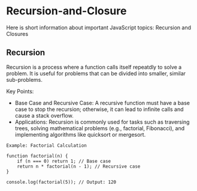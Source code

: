 # Recursion-and-Closure
Here is short information about important JavaScript topics: Recursion and Closures


## Recursion
Recursion is a process where a function calls itself repeatdly to solve a problem. It is useful for problems that can be divided into smaller, similar sub-problems.

Key Points:
- Base Case and Recursive Case:
A recursive function must have a base case to stop the recursion; otherwise, it can lead to infinite calls and cause a stack overflow.
- Applications:
Recursion is commonly used for tasks such as traversing trees, solving mathematical problems (e.g., factorial, Fibonacci), and implementing algorithms like quicksort or mergesort.

` Example: Factorial Calculation `

```
function factorial(n) {
    if (n === 0) return 1; // Base case
    return n * factorial(n - 1); // Recursive case
}

console.log(factorial(5)); // Output: 120
```
